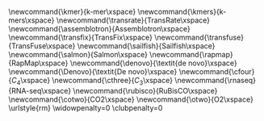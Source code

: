 \newcommand{\kmer}{k-mer\xspace}
\newcommand{\kmers}{k-mers\xspace}
\newcommand{\transrate}{TransRate\xspace}
\newcommand{\assemblotron}{Assemblotron\xspace}
\newcommand{\transfix}{TransFix\xspace}
\newcommand{\transfuse}{TransFuse\xspace}
\newcommand{\sailfish}{Sailfish\xspace}
\newcommand{\salmon}{Salmon\xspace}
\newcommand{\rapmap}{RapMap\xspace}
\newcommand{\denovo}{\textit{de novo}\xspace}
\newcommand{\Denovo}{\textit{De novo}\xspace}
\newcommand{\cfour}{$C_{4}$\xspace}
\newcommand{\cthree}{$C_{3}$\xspace}
\newcommand{\rnaseq}{RNA-seq\xspace}
\newcommand{\rubisco}{RuBisCO\xspace}
\newcommand{\cotwo}{CO2\xspace}
\newcommand{\otwo}{O2\xspace}
\urlstyle{rm}
\widowpenalty=0
\clubpenalty=0

